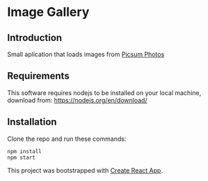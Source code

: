 # Image Gallery

## Introduction

Small aplication that loads images from [Picsum Photos](https://picsum.photos/)

## Requirements

This software requires nodejs to be installed on your local machine, download from:
https://nodejs.org/en/download/

## Installation

Clone the repo and run these commands:

```
npm install
npm start
```

This project was bootstrapped with [Create React App](https://github.com/facebook/create-react-app).
